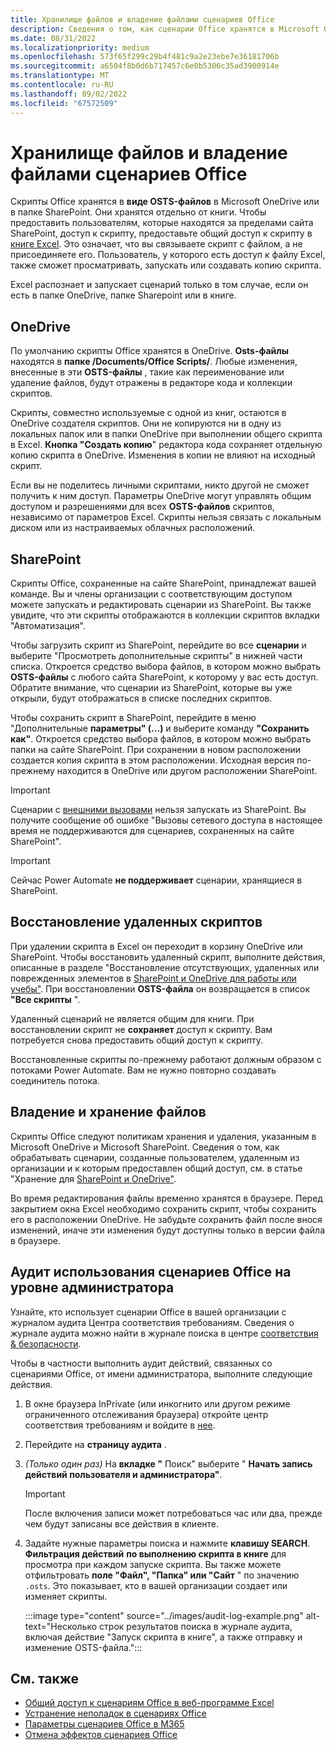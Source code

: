 ```yaml
---
title: Хранилище файлов и владение файлами сценариев Office
description: Сведения о том, как сценарии Office хранятся в Microsoft OneDrive и передаются между владельцами.
ms.date: 08/31/2022
ms.localizationpriority: medium
ms.openlocfilehash: 573f65f299c29b4f481c9a2e23ebe7e36181706b
ms.sourcegitcommit: a6504f8b0d6b717457c6e0b5306c35ad3900914e
ms.translationtype: MT
ms.contentlocale: ru-RU
ms.lasthandoff: 09/02/2022
ms.locfileid: "67572509"
---
```

# <a name="office-scripts-file-storage-and-ownership"></a>Хранилище файлов и владение файлами сценариев Office

Скрипты Office хранятся в **виде OSTS-файлов** в Microsoft OneDrive или в папке SharePoint. Они хранятся отдельно от книги. Чтобы предоставить пользователям, которые находятся за пределами сайта SharePoint, доступ к скрипту, предоставьте общий доступ к скрипту в [книге Excel](excel.md#share-office-scripts). Это означает, что вы связываете скрипт с файлом, а не присоединяете его. Пользователь, у которого есть доступ к файлу Excel, также сможет просматривать, запускать или создавать копию скрипта.

Excel распознает и запускает сценарий только в том случае, если он есть в папке OneDrive, папке Sharepoint или в книге.

## <a name="onedrive"></a>OneDrive

По умолчанию скрипты Office хранятся в OneDrive. **Osts-файлы** находятся в **папке /Documents/Office Scripts/**. Любые изменения, внесенные в эти **OSTS-файлы** , такие как переименование или удаление файлов, будут отражены в редакторе кода и коллекции скриптов.

Скрипты, совместно используемые с одной из книг, остаются в OneDrive создателя скриптов. Они не копируются ни в одну из локальных папок или в папки OneDrive при выполнении общего скрипта в Excel. **Кнопка "Создать копию**" редактора кода сохраняет отдельную копию скрипта в OneDrive. Изменения в копии не влияют на исходный скрипт.

Если вы не поделитесь личными скриптами, никто другой не сможет получить к ним доступ. Параметры OneDrive могут управлять общим доступом и разрешениями для всех **OSTS-файлов** скриптов, независимо от параметров Excel. Скрипты нельзя связать с локальным диском или из настраиваемых облачных расположений.

## <a name="sharepoint"></a>SharePoint

Скрипты Office, сохраненные на сайте SharePoint, принадлежат вашей команде. Вы и члены организации с соответствующим доступом можете запускать и редактировать сценарии из SharePoint. Вы также увидите, что эти скрипты отображаются в  коллекции скриптов вкладки "Автоматизация".

Чтобы загрузить скрипт из SharePoint, перейдите во все **сценарии** и выберите  "Просмотреть дополнительные скрипты" в нижней части списка. Откроется средство выбора файлов, в котором можно выбрать **OSTS-файлы** с любого сайта SharePoint, к которому у вас есть доступ. Обратите внимание, что сценарии из SharePoint, которые вы уже открыли, будут отображаться в списке последних скриптов.

Чтобы сохранить скрипт в SharePoint, перейдите в меню "Дополнительные **параметры" (...)** и выберите команду **"Сохранить как"**. Откроется средство выбора файлов, в котором можно выбрать папки на сайте SharePoint. При сохранении в новом расположении создается копия скрипта в этом расположении. Исходная версия по-прежнему находится в OneDrive или другом расположении SharePoint.

> [!IMPORTANT]
> Сценарии с [внешними вызовами](../develop/external-calls.md) нельзя запускать из SharePoint. Вы получите сообщение об ошибке "Вызовы сетевого доступа в настоящее время не поддерживаются для сценариев, сохраненных на сайте SharePoint".

> [!IMPORTANT]
> Сейчас Power Automate **не поддерживает** сценарии, хранящиеся в SharePoint.

## <a name="restore-deleted-scripts"></a>Восстановление удаленных скриптов

При удалении скрипта в Excel он переходит в корзину OneDrive или SharePoint. Чтобы восстановить удаленный скрипт, выполните действия, описанные в разделе "Восстановление отсутствующих, удаленных или поврежденных элементов в [SharePoint и OneDrive для работы или учебы"](https://support.microsoft.com/office/how-to-recover-missing-deleted-or-corrupted-items-in-sharepoint-and-onedrive-for-work-or-school-3d748edf-c072-46c9-81a4-4989056ebc87). При восстановлении **OSTS-файла** он возвращается в список **"Все скрипты** ".

Удаленный сценарий не является общим для книги. При восстановлении скрипт не **сохраняет** доступ к скрипту. Вам потребуется снова предоставить общий доступ к скрипту.

Восстановленные скрипты по-прежнему работают должным образом с потоками Power Automate. Вам не нужно повторно создавать соединитель потока.

## <a name="file-ownership-and-retention"></a>Владение и хранение файлов

Скрипты Office следуют политикам хранения и удаления, указанным в Microsoft OneDrive и Microsoft SharePoint. Сведения о том, как обрабатывать сценарии, созданные пользователем, удаленным из организации и к которым предоставлен общий доступ, см. в статье "Хранение для [SharePoint и OneDrive"](/microsoft-365/compliance/retention-policies-sharepoint?view=o365-worldwide&preserve-view=true).

Во время редактирования файлы временно хранятся в браузере. Перед закрытием окна Excel необходимо сохранить скрипт, чтобы сохранить его в расположении OneDrive. Не забудьте сохранить файл после внося изменений, иначе эти изменения будут доступны только в версии файла в браузере.

## <a name="audit-office-scripts-usage-at-the-admin-level"></a>Аудит использования сценариев Office на уровне администратора

Узнайте, кто использует сценарии Office в вашей организации с журналом аудита Центра соответствия требованиям. Сведения о журнале аудита можно найти в журнале поиска в центре [соответствия & безопасности](/microsoft-365/compliance/search-the-audit-log-in-security-and-compliance?view=o365-worldwide&preserve-view=true#search-the-audit-log).

Чтобы в частности выполнить аудит действий, связанных со сценариями Office, от имени администратора, выполните следующие действия.

1. В окне браузера InPrivate (или инкогнито или другом режиме ограниченного отслеживания браузера) откройте центр соответствия требованиям и войдите в [нее](https://compliance.microsoft.com/).
1. Перейдите на **страницу аудита** .
1. *(Только один раз)* На **вкладке "** Поиск" выберите " **Начать запись действий пользователя и администратора"**.

    > [!IMPORTANT]
    > После включения записи может потребоваться час или два, прежде чем будут записаны все действия в клиенте.

1. Задайте нужные параметры поиска и нажмите **клавишу SEARCH**. **Фильтрация действий** **по выполнению скрипта в книге** для просмотра при каждом запуске скрипта. Вы также можете отфильтровать **поле "Файл", "Папка" или "Сайт** " по значению `.osts`. Это показывает, кто в вашей организации создает или изменяет скрипты.

    :::image type="content" source="../images/audit-log-example.png" alt-text="Несколько строк результатов поиска в журнале аудита, включая действие &quot;Запуск скрипта в книге&quot;, а также отправку и изменение OSTS-файла.":::

## <a name="see-also"></a>См. также

- [Общий доступ к сценариям Office в веб-программе Excel](https://support.microsoft.com/office/226eddbc-3a44-4540-acfe-fccda3d1122b)
- [Устранение неполадок в сценариях Office](../testing/troubleshooting.md)
- [Параметры сценариев Office в M365](/microsoft-365/admin/manage/manage-office-scripts-settings)
- [Отмена эффектов сценариев Office](../testing/undo.md)
